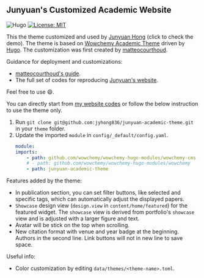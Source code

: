## Junyuan's Customized Academic Website

![Hugo](https://img.shields.io/badge/Hugo-black.svg?style=for-the-badge&logo=Hugo) [![License: MIT](https://img.shields.io/badge/License-MIT-yellow.svg)](https://opensource.org/licenses/MIT)

This the theme customized and used by [Junyuan Hong](https://jyhong.gitlab.io) (click to check the demo).
The theme is based on [Wowchemy Academic Theme](https://github.com/wowchemy/starter-hugo-academic) driven by [Hugo](https://gohugo.io/). The customization was first created by [matteocourthoud](https://matteocourthoud.github.io/).

Guidance for deployment and customizations:
* [matteocourthoud's guide](https://matteocourthoud.github.io/post/website/).
* The full set of codes for reproducing [Junyuan's website](https://github.com/jyhong836/jyhong.gitlab.io).

Feel free to use :smile:.

You can directly start from [my website codes](https://github.com/jyhong836/jyhong.gitlab.io) or follow the below instruction to use the theme only.
1. Run `git clone git@github.com:jyhong836/junyuan-academic-theme.git` in your `theme` folder.
2. Update the imported `module` in `config/_default/config.yaml`.
    ```yaml
    module:
    imports:
        - path: github.com/wowchemy/wowchemy-hugo-modules/wowchemy-cms
        # - path: github.com/wowchemy/wowchemy-hugo-modules/wowchemy
        - path: junyuan-academic-theme
    ```

Features added by the theme:
* In publication section, you can set filter buttons, like selected and specific tags, which can automatically adjust the displayed papers.
* `Showcase` design view (`design.view` in `content/home/featured`) for the featured widget. The `showcase` view is derived from portfolio's `showcase` view and is adjusted with a larger figure and text.
* Avatar will be stick on the top when scrolling.
* New citation format with venue and year badge at the beginning. Authors in the second line. Link buttons will not in new line to save space.

Useful info:
* Color customization by editing `data/themes/<theme-name>.toml`.
